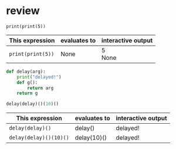 # review

```pyt
print(print(5))
```

| This expression   | evaluates to | interactive output |
| ----------------- | ------------ | ------------------ |
| `print(print(5))` | None         | 5<br />None        |

```py
def delay(arg):
    print("delayed!")
    def g():
        return arg
    return g
```

```py
delay(delay)()(10)()
```

| This expression        | evaluates to | interactive output |
| ---------------------- | ------------ | ------------------ |
| `delay(delay)()`       | delay()      | delayed!           |
| `delay(delay)()(10)()` | delay(10)()  | delayed!           |